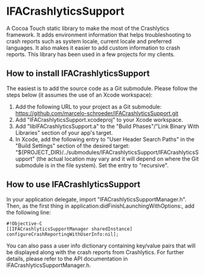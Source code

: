 # IFACrashlyticsSupport #

A Cocoa Touch static library to make the most of the Crashlytics framework. It adds environment information that helps troubleshooting to crash reports such as system locale, current locale and preferred languages. It also makes it easier to add custom information to crash reports.
This library has been used in a few projects for my clients.

## How to install IFACrashlyticsSupport ##

The easiest is to add the source code as a Git submodule. Please follow the steps below (it assumes the use of an Xcode workspace):

1. Add the following URL to your project as a Git submodule: https://github.com/marcelo-schroeder/IFACrashlyticsSupport.git
2. Add "IFACrashlyticsSupport.xcodeproj" to your Xcode workspace.
3. Add "libIFACrashlyticsSupport.a" to the "Build Phases"/"Link Binary With Libraries" section of your app's target.
4. In Xcode, add the following entry to "User Header Search Paths" in the "Build Settings" section of the desired target: "${PROJECT_DIR}/../submodules/IFACrashlyticsSupport/IFACrashlyticsSupport" (the actual location may vary and it will depend on where the Git submodule is in the file system). Set the entry to "recursive".

## How to use IFACrashlyticsSupport ##

In your application delegate, import "IFACrashlyticsSupportManager.h". Then, as the first thing in application:didFinishLaunchingWithOptions:, add the following line:


```
#!Objective-C
[[IFACrashlyticsSupportManager sharedInstance] configureCrashReportingWithUserInfo:nil];
```

You can also pass a user info dictionary containing key/value pairs that will be displayed along with the crash reports from Crashlytics. For further details, please refer to the API documentation in IFACrashlyticsSupportManager.h.
